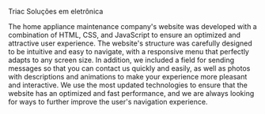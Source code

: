 Triac Soluções em eletrônica

The home appliance maintenance company's website was developed with a combination of HTML, CSS, and JavaScript to ensure an optimized and attractive user experience.
The website's structure was carefully designed to be intuitive and easy to navigate, with a responsive menu that perfectly adapts to any screen size. In addition, we included a field for sending messages so that you can contact us quickly and easily, as well as photos with descriptions and animations to make your experience more pleasant and interactive.
We use the most updated technologies to ensure that the website has an optimized and fast performance, and we are always looking for ways to further improve the user's navigation experience.
